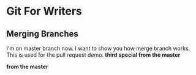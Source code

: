 # Git For Writers

## Merging Branches

I'm on master branch now. I want to show you how merge branch works. This is used for the pull request demo. **third special from the master**

**from the master**